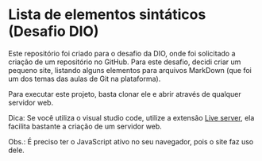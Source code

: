 # Lista de elementos sintáticos (Desafio DIO)

Este repositório foi criado para o desafio da DIO, onde foi solicitado a criação de um repositório no GitHub. Para este desafio, decidi criar um pequeno site, listando alguns elementos para arquivos MarkDown (que foi um dos temas das aulas de Git na plataforma).

Para executar este projeto, basta clonar ele e abrir através de qualquer servidor web.

Dica: Se você utiliza o visual studio code, utilize a extensão [Live server](https://marketplace.visualstudio.com/items?itemName=ritwickdey.LiveServer), ela facilita bastante a criação de um servidor web.

Obs.: É preciso ter o JavaScript ativo no seu navegador, pois o site faz uso dele.